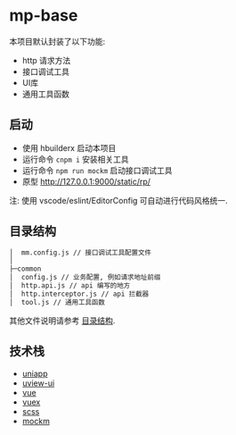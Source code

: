 # mp-base

本项目默认封装了以下功能:

- http 请求方法
- 接口调试工具
- UI库
- 通用工具函数

## 启动
- 使用 hbuilderx 启动本项目
- 运行命令 `cnpm i` 安装相关工具
- 运行命令 `npm run mockm` 启动接口调试工具
- 原型 http://127.0.0.1:9000/static/rp/

注: 使用 vscode/eslint/EditorConfig 可自动进行代码风格统一.

## 目录结构
``` txt
│  mm.config.js // 接口调试工具配置文件
│
├─common
│  config.js // 业务配置, 例如请求地址前缀
│  http.api.js // api 编写的地方
│  http.interceptor.js // api 拦截器
│  tool.js // 通用工具函数

```

其他文件说明请参考 [目录结构](https://uniapp.dcloud.io/uniCloud/admin?id=%e7%9b%ae%e5%bd%95%e7%bb%93%e6%9e%84).

## 技术栈
- [uniapp](https://uniapp.dcloud.io/)
- [uview-ui](https://www.uviewui.com/)
- [vue](https://cn.vuejs.org/v2/guide/)
- [vuex](https://vuex.vuejs.org/zh/guide/)
- [scss](https://www.sass.hk/guide/)
- [mockm](https://hongqiye.com/doc/mockm/)
